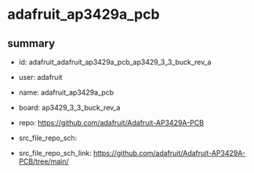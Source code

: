 # adafruit_ap3429a_pcb
 
## summary 
* id: adafruit_adafruit_ap3429a_pcb_ap3429_3_3_buck_rev_a
* user: adafruit
* name: adafruit_ap3429a_pcb
* board: ap3429_3_3_buck_rev_a
* repo: https://github.com/adafruit/Adafruit-AP3429A-PCB



* src_file_repo_sch: 
* src_file_repo_sch_link: https://github.com/adafruit/Adafruit-AP3429A-PCB/tree/main/




